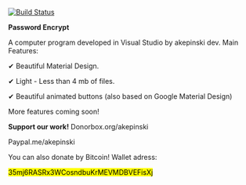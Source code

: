 [![Build Status](https://travis-ci.org/xxczaki/password-encrypt.svg?branch=master)](https://travis-ci.org/xxczaki/password-encrypt)

<b>Password Encrypt</b>

A computer program developed in Visual Studio by akepinski dev. Main Features:

✔ Beautiful Material Design.

✔ Light - Less than 4 mb of files.

✔ Beautiful animated buttons (also based on Google Material Design)

More features coming soon!

<b>Support our work!</b>
Donorbox.org/akepinski

Paypal.me/akepinski

You can also donate by Bitcoin! Wallet adress:

<mark>35mj6RASRx3WCosndbuKrMEVMDBVEFisXj</mark>
